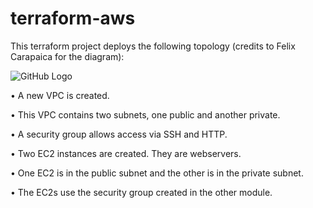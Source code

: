# terraform-aws

This terraform project deploys the following topology (credits to Felix Carapaica for the diagram):

![GitHub Logo](https://i.imgur.com/dq2PeHW.png)

•	A new VPC is created. 

•	This VPC contains two subnets, one public and another private. 

•	A security group allows access via SSH and HTTP.

•	Two EC2 instances are created. They are webservers.

•	One EC2 is in the public subnet and the other is in the private subnet.

•	The EC2s use the security group created in the other module.


